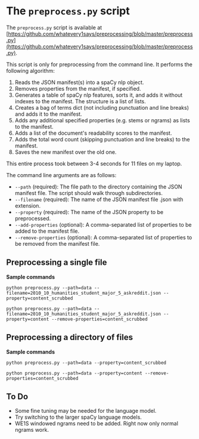 # The `preprocess.py` script

The `preprocess.py` script is available at [https://github.com/whatevery1says/preprocessing/blob/master/preprocess.py](https://github.com/whatevery1says/preprocessing/blob/master/preprocess.py).

This script is only for preprocessing from the command line. It performs the following algorithm:

1. Reads the JSON manifest(s) into a spaCy nlp object.
2. Removes properties from the manifest, if specified.
3. Generates a table of spaCy nlp features, sorts it, and adds it without indexes to the manifest. The structure is a list of lists.
4. Creates a bag of terms dict (not including punctuation and line breaks) and adds it to the manifest.
5. Adds any additional specified properties (e.g. stems or ngrams) as lists to the manifest.
6. Adds a list of the document's readability scores to the manifest.
7. Adds the total word count (skipping punctuation and line breaks) to the manifest.    
8. Saves the new manifest over the old one.
    
This entire process took between 3-4 seconds for 11 files on my laptop.

The command line arguments are as follows:

- `--path` (required): The file path to the directory containing the JSON manifest file. The script should walk through subdirectories.
- `--filename` (required): The name of the JSON manifest file .json with extension.
- `--property` (required): The name of the JSON property to be preprocessed.
- `--add-properties` (optional): A comma-separated list of properties to be added to the manifest file.
- `--remove-properties` (optional): A comma-separated list of properties to be removed from the manifest file.  

## Preprocessing a single file

**Sample commands**

```
python preprocess.py --path=data --filename=2010_10_humanities_student_major_5_askreddit.json --property=content_scrubbed

python preprocess.py --path=data --filename=2010_10_humanities_student_major_5_askreddit.json --property=content --remove-properties=content_scrubbed
```

## Preprocessing a directory of files

**Sample commands**

```
python preprocess.py --path=data --property=content_scrubbed

python preprocess.py --path=data --property=content --remove-properties=content_scrubbed
```

## To Do

- Some fine tuning may be needed for the language model.
- Try switching to the larger spaCy language models.
- WE1S windowed ngrams need to be added. Right now only normal ngrams work.
